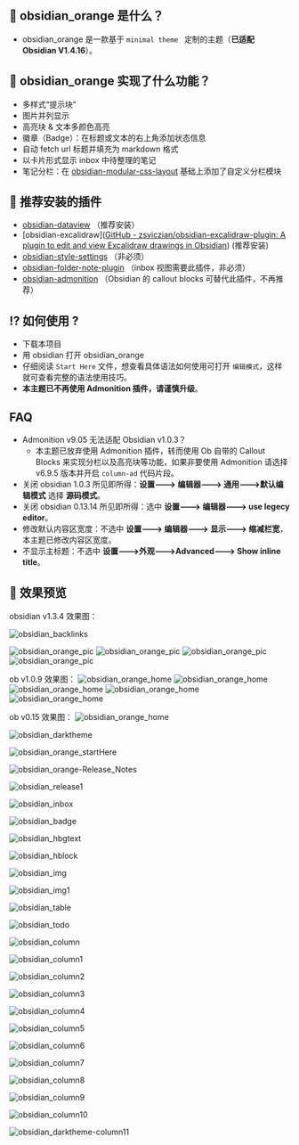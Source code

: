 ##  🎉  obsidian_orange 是什么？
- obsidian_orange 是一款基于 `minimal theme ` 定制的主题（**已适配 Obsidian V1.4.16**）。

##  📝  obsidian_orange 实现了什么功能？
- 多样式“提示块”
- 图片并列显示
- 高亮块 & 文本多颜色高亮
- 徽章（Badge）：在标题或文本的右上角添加状态信息
- 自动 fetch url 标题并填充为 markdown 格式
- 以卡片形式显示 inbox 中待整理的笔记
- 笔记分栏：在 [obsidian-modular-css-layout](https://github.com/efemkay/obsidian-modular-css-layout) 基础上添加了自定义分栏模块

## 🧩  推荐安装的插件
- [obsidian-dataview](https://github.com/blacksmithgu/obsidian-dataview) （推荐安装）
- [obsidian-excalidraw]([GitHub - zsviczian/obsidian-excalidraw-plugin: A plugin to edit and view Excalidraw drawings in Obsidian](https://github.com/zsviczian/obsidian-excalidraw-plugin))  (推荐安装)
- [obsidian-style-settings](https://github.com/mgmeyers/obsidian-style-settings) （非必须）
- [obsidian-folder-note-plugin](https://github.com/xpgo/obsidian-folder-note-plugin)  （inbox 视图需要此插件，非必须）
- [obsidian-admonition](https://github.com/valentine195/obsidian-admonition) （Obsidian 的 callout blocks 可替代此插件，不再推荐）

## ⁉  如何使用 ?
- 下载本项目
- 用 obsidian 打开 obsidian_orange
- 仔细阅读 `Start Here` 文件，想查看具体语法如何使用可打开 `编辑模式`，这样就可查看完整的语法使用技巧。
- **本主题已不再使用 Admonition 插件，请谨慎升级**。
## FAQ
- Admonition v9.05 无法适配 Obsidian v1.0.3？
	- 本主题已放弃使用 Admonition 插件，转而使用 Ob 自带的 Callout Blocks 来实现分栏以及高亮块等功能，如果非要使用 Admonition 请选择 v6.9.5 版本并开启 `column-ad` 代码片段。
- 关闭 obsidian 1.0.3 所见即所得：**设置---> 编辑器---> 通用--->默认编辑模式** 选择 **源码模式**。
- 关闭 obsidian 0.13.14 所见即所得：选中 **设置---> 编辑器---> use legecy editor**。
- 修改默认内容区宽度：不选中 **设置---> 编辑器---> 显示---> 缩减栏宽**，本主题已修改内容区宽度。
- 不显示主标题：不选中 **设置--->外观--->Advanced---> Show inline title**。

## 🎨  效果预览

obsidian v1.3.4 效果图：

![obsidian_backlinks](./images/obsidiannewdesing.png)


![obsidian_orange_pic](./images/obv1.3.4.png)
![obsidian_orange_pic](./images/obsidianv1.3.4.png)
![obsidian_orange_pic](./images/obv1.3.4-1.png)
![obsidian_orange_pic](./images/obv1.3.4-2.png)

ob v1.0.9 效果图：
![obsidian_orange_home](./images/ob-home.png)
![obsidian_orange_home](./images/ob-inbox.png)
![obsidian_orange_home](./images/ob-starthere.png)
![obsidian_orange_home](./images/ob-fenlan.png)
![obsidian_orange_home](./images/ob-fenlan-dark.png)

ob v0.15 效果图：
![obsidian_orange_home](./images/obsidian-home.png)

![obsidian_darktheme](./images/darktheme.png)

![obsidian_orange_startHere](./images/obsidian_starthere.png)

![obsidian_orange-Release_Notes](./images/obsidian-release.png)

![obsidian_release1](./images/obsidian-release1.png)

![obsidian_inbox](./images/inbox.png)

![obsidian_badge](./images/obsidian-badge.png)

![obsidian_hbgtext](./images/obsidian-hbgtext.png)

![obsidian_hblock](./images/obsidian-hblock.png)

![obsidian_img](./images/obsidian-img.png)

![obsidian_img1](./images/obsidian-img1.png)

![obsidian_table](./images/obsidian-table.png)

![obsidian_todo](./images/obsidian-todo.png)

![obsidian_column](./images/fenlan.png)

![obsidian_column1](./images/fenlan1.png)

![obsidian_column2](./images/fenlan2.png)

![obsidian_column3](./images/fenlan3.png)

![obsidian_column4](./images/fenlan4.png)

![obsidian_column5](./images/fenlan5.png)

![obsidian_column6](./images/fenlan6.png)

![obsidian_column7](./images/fenlan7.png)

![obsidian_column8](./images/fenlan8.png)

![obsidian_column9](./images/fenlan9.png)

![obsidian_column10](./images/fenlan10.png)

![obsidian_darktheme-column11](./images/fenlan11.png)


